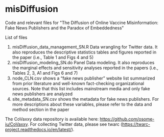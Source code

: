 # misDiffusion

Code and relevant files for "The Diffusion of Online Vaccine Misinformation:  Fake News Publishers and the Paradox of Embeddedness"

List of files

1. misDiffusion_data_management_SN.R Data wrangling for Twitter data. It also reproduces the descriptive statistics tables and figures reported in the paper (i.e., Table 1 and Figs 4 and 5)
2. misDiffusion_modeling_SN.do Panel Data modeling. It also reproduces the marginal effects and sensitivity analyses reported in the papers (i.e., Tables 2, 3, A1 and Figs 6 and 7)
3. node_CLN.csv shows a “fake news publisher” website list summarized from prior literature and well-known fact-checking organizational sources. Note that this list includes mainstream media and only fake news publishers are analyzed
4. site_metadata_SN.csv shows the metadata for fake news publishers. For more descriptions about these variables, please refer to the data and method section in the paper

The CoVaxxy data repository is available here: https://github.com/osome-iu/CoVaxxy. For collecting Twitter data, please see twarc (https://twarc-project.readthedocs.io/en/latest/).

